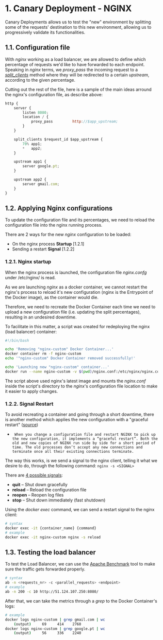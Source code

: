 # 1. Canary Deployment - NGINX

Canary Deployments allows us to test the "new" environment by splitting some of the requests' destination to this new environment, allowing us to progressively validate its functionalities.

## 1.1. Configuration file

With _nginx_ working as a load balancer, we are allowed to define which percentage of requests we'd like to have forwarded to each endpoint. Speaking in _nginx_ terms, we _proxy\_pass_ the incoming request to a [_split\_clients_](https://nginx.org/en/docs/http/ngx_http_split_clients_module.html?_ga=2.214050199.1665763877.1630400841-1500436540.1630400841) method where they will be redirected to a certain _upstream_, according to the given percentage.

Cutting out the rest of the file, here is a sample of the main ideas arround the nginx's configuration file, as describe above:
``` js
http {
    server {
        listen 8080;
        location / {
            proxy_pass         http://$app_upstream;
        }
    }

    split_clients $request_id $app_upstream {
        70% app1;
        *   app2;
    }

    upstream app1 {
        server google.pt;
    }

    upstream app2 {
        server gmail.com;
    }
}
```

## 1.2. Applying Nginx configurations

To update the configuration file and its percentages, we need to reload the configuration file into the nginx running process.

There are 2 ways for the new _nginx_ configuration to be loaded:
- On the nginx process __Startup__ [1.2.1]
- Sending a restart __Signal__ [1.2.2]
    
### 1.2.1. Nginx startup

When the nginx process is launched, the configuration file _nginx.confg_ under /etc/nginx/ is read.

As we are launching _nginx_ as a docker container, we cannot restart the nginx's process to reload it's new configuration (nginx is the Entrypoint of the Docker image), as the container would die.

Therefore, we need to recreate the Docker Container each time we need to upload a new configuration file (i.e. updating the split percentages), resulting in an undesired downtime.

To facilitate in this matter, a script was created for redeploying the nginx (load balancer) container:

``` bash
#!/bin/bash

echo 'Removing "nginx-custom" Docker Container...'
docker container rm -f nginx-custom
echo '"nginx-custom" Docker Container removed successfully!'

echo 'Launching new "nginx-custom" container...'
docker run --name nginx-custom -v $(pwd)/nginx.conf:/etc/nginx/nginx.conf:ro -d -p 8080:8080 nginx:latest;
```

The script above used nginx's latest image and mounts the _nginx.conf_ inside the script's directory to the _nginx_'s configuration file location to make it easier to apply changes.

### 1.2.2. Signal Restart

To avoid recreating a container and going through a short downtime, there is another method which applies the new configuration with a "graceful restart" ([source](https://www.nginx.com/blog/dynamic-reconfiguration-with-nginx-plus/))

- ```  When you change a configuration file and restart NGINX to pick up the new configuration, it implements a “graceful restart”. Both the old and new copies of NGINX run side by side for a short period of time. The old processes don’t accept any new connections and terminate once all their existing connections terminate. ```

The way this works, is we send a signal to the nginx client, telling it what we desire to do, through the following command: ```nginx -s <SIGNAL>```

There are [4 possible signals](https://docs.nginx.com/nginx/admin-guide/basic-functionality/runtime-control/):
- **quit** – Shut down gracefully
- **reload** – Reload the configuration file
- **reopen** – Reopen log files
- **stop** – Shut down immediately (fast shutdown)

Using the _docker exec_ command, we can send a restart signal to the nginx client:

``` bash
# syntax
docker exec -it {​​​​​​​​container_name}​​​​​​​​ {​​​​​​​​command}​​​​​​​​
# example
docker exec -it nginx-custom nginx -s reload
```

## 1.3. Testing the load balancer

To test the Load Balancer, we can use the [Apache Benchmark](https://httpd.apache.org/docs/2.4/programs/ab.html) tool to make sure the traffic gets forwarded properly.

``` bash
# syntax
ab -n <requests_nr> -c <parallel_requests> <endpoint>
# example
ab -n 200 -c 10 http://51.124.107.250:8080/
```

After that, we can take the metrics through a _grep_ to the Docker Container's logs:

``` bash
# example
docker logs nginx-custom | grep gmail.com | wc
    (output)     69     414    2760
docker logs nginx-custom | grep google.pt | wc
    (output)     56     336    2240
```
